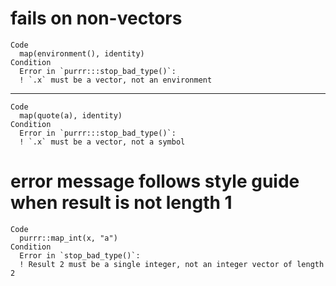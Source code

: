 # fails on non-vectors

    Code
      map(environment(), identity)
    Condition
      Error in `purrr:::stop_bad_type()`:
      ! `.x` must be a vector, not an environment

---

    Code
      map(quote(a), identity)
    Condition
      Error in `purrr:::stop_bad_type()`:
      ! `.x` must be a vector, not a symbol

# error message follows style guide when result is not length 1

    Code
      purrr::map_int(x, "a")
    Condition
      Error in `stop_bad_type()`:
      ! Result 2 must be a single integer, not an integer vector of length 2

